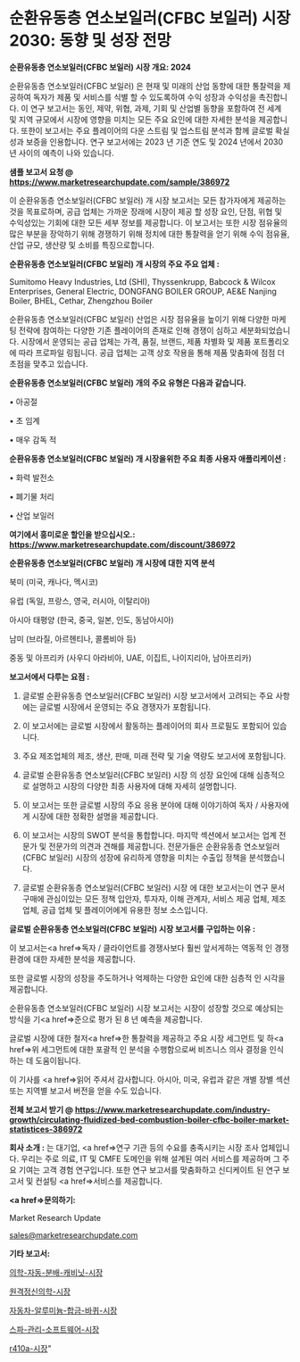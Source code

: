 # 순환유동층 연소보일러(CFBC 보일러) 시장 2030: 동향 및 성장 전망

<strong>순환유동층 연소보일러(CFBC 보일러) 시장 개요: 2024</strong>

순환유동층 연소보일러(CFBC 보일러) 은 현재 및 미래의 산업 동향에 대한 통찰력을 제공하여 독자가 제품 및 서비스를 식별 할 수 있도록하여 수익 성장과 수익성을 촉진합니다. 이 연구 보고서는 동인, 제약, 위협, 과제, 기회 및 산업별 동향을 포함하여 전 세계 및 지역 규모에서 시장에 영향을 미치는 모든 주요 요인에 대한 자세한 분석을 제공합니다. 또한이 보고서는 주요 플레이어의 다운 스트림 및 업스트림 분석과 함께 글로벌 확실성과 보증을 인용합니다. 연구 보고서에는 2023 년 기준 연도 및 2024 년에서 2030 년 사이의 예측이 나와 있습니다.



<strong>샘플 보고서 요청 @ <a href=https://www.marketresearchupdate.com/sample/386972>https://www.marketresearchupdate.com/sample/386972</a></strong>

이 순환유동층 연소보일러(CFBC 보일러) 개 시장 보고서는 모든 참가자에게 제공하는 것을 목표로하며, 공급 업체는 가까운 장래에 시장이 제공 할 성장 요인, 단점, 위협 및 수익성있는 기회에 대한 모든 세부 정보를 제공합니다. 이 보고서는 또한 시장 점유율의 많은 부분을 장악하기 위해 경쟁하기 위해 정치에 대한 통찰력을 얻기 위해 수익 점유율, 산업 규모, 생산량 및 소비를 특징으로합니다.



<strong>순환유동층 연소보일러(CFBC 보일러) 개 시장의 주요 주요 업체 :</strong>

Sumitomo Heavy Industries, Ltd (SHI), Thyssenkrupp, Babcock & Wilcox Enterprises, General Electric, DONGFANG BOILER GROUP, AE&E Nanjing Boiler, BHEL, Cethar, Zhengzhou Boiler

순환유동층 연소보일러(CFBC 보일러) 산업은 시장 점유율을 높이기 위해 다양한 마케팅 전략에 참여하는 다양한 기존 플레이어의 존재로 인해 경쟁이 심하고 세분화되었습니다. 시장에서 운영되는 공급 업체는 가격, 품질, 브랜드, 제품 차별화 및 제품 포트폴리오에 따라 프로파일 링됩니다. 공급 업체는 고객 상호 작용을 통해 제품 맞춤화에 점점 더 초점을 맞추고 있습니다.



<strong>순환유동층 연소보일러(CFBC 보일러) 개의 주요 유형은 다음과 같습니다.</strong>

• 아공절

• 초 임계

• 매우 감독 적



<strong>순환유동층 연소보일러(CFBC 보일러) 개 시장을위한 주요 최종 사용자 애플리케이션 :</strong>

• 화력 발전소

• 폐기물 처리

• 산업 보일러



<strong>여기에서 흥미로운 할인을 받으십시오.: <a href=https://www.marketresearchupdate.com/discount/386972>https://www.marketresearchupdate.com/discount/386972</a></strong>



<strong>순환유동층 연소보일러(CFBC 보일러) 개 시장에 대한 지역 분석</strong>

북미 (미국, 캐나다, 멕시코)

유럽 (독일, 프랑스, 영국, 러시아, 이탈리아)

아시아 태평양 (한국, 중국, 일본, 인도, 동남아시아)

남미 (브라질, 아르헨티나, 콜롬비아 등)

중동 및 아프리카 (사우디 아라비아, UAE, 이집트, 나이지리아, 남아프리카)



<strong>보고서에서 다루는 요점 :</strong>

1. 글로벌 순환유동층 연소보일러(CFBC 보일러) 시장 보고서에서 고려되는 주요 사항에는 글로벌 시장에서 운영되는 주요 경쟁자가 포함됩니다.

2. 이 보고서에는 글로벌 시장에서 활동하는 플레이어의 회사 프로필도 포함되어 있습니다.

3. 주요 제조업체의 제조, 생산, 판매, 미래 전략 및 기술 역량도 보고서에 포함됩니다.

4. 글로벌 순환유동층 연소보일러(CFBC 보일러) 시장 의 성장 요인에 대해 심층적으로 설명하고 시장의 다양한 최종 사용자에 대해 자세히 설명합니다.

5. 이 보고서는 또한 글로벌 시장의 주요 응용 분야에 대해 이야기하여 독자 / 사용자에게 시장에 대한 정확한 설명을 제공합니다.

6. 이 보고서는 시장의 SWOT 분석을 통합합니다. 마지막 섹션에서 보고서는 업계 전문가 및 전문가의 의견과 견해를 제공합니다. 전문가들은 순환유동층 연소보일러(CFBC 보일러) 시장의 성장에 유리하게 영향을 미치는 수출입 정책을 분석했습니다.

7. 글로벌 순환유동층 연소보일러(CFBC 보일러) 시장 에 대한 보고서는이 연구 문서 구매에 관심이있는 모든 정책 입안자, 투자자, 이해 관계자, 서비스 제공 업체, 제조업체, 공급 업체 및 플레이어에게 유용한 정보 소스입니다.



<strong>글로벌 순환유동층 연소보일러(CFBC 보일러) 시장 보고서를 구입하는 이유 :</strong>

이 보고서는<a href=>독자 / 클</a>라이언트를 경쟁사보다 훨씬 앞서게하는 역동적 인 경쟁 환경에 대한 자세한 분석을 제공합니다.

또한 글로벌 시장의 성장을 주도하거나 억제하는 다양한 요인에 대한 심층적 인 시각을 제공합니다.

순환유동층 연소보일러(CFBC 보일러) 시장 보고서는 시장이 성장할 것으로 예상되는 방식을 기<a href=>준으로</a> 평가 된 8 년 예측을 제공합니다.

글로벌 시장에 대한 철저<a href=>한 통찰력</a>을 제공하고 주요 시장 세그먼트 및 하<a href=>위 세그</a>먼트에 대한 포괄적 인 분석을 수행함으로써 비즈니스 의사 결정을 인식하는 데 도움이됩니다.

이 기사를 <a href=>읽어 주</a>셔서 감사합니다. 아시아, 미국, 유럽과 같은 개별 장별 섹션 또는 지역별 보고서 버전을 얻을 수도 있습니다.



<strong>전체 보고서 받기 @ <a href=https://www.marketresearchupdate.com/industry-growth/circulating-fluidized-bed-combustion-boiler-cfbc-boiler-market-statistices-386972>https://www.marketresearchupdate.com/industry-growth/circulating-fluidized-bed-combustion-boiler-cfbc-boiler-market-statistices-386972</a></strong>



<strong>회사 소개 :</strong>
는 대기업, <a href=>연구 기</a>관 등의 수요를 충족시키는 시장 조사 업체입니다. 우리는 주로 의료, IT 및 CMFE 도메인을 위해 설계된 여러 서비스를 제공하며 그 주요 기여는 고객 경험 연구입니다. 또한 연구 보고서를 맞춤화하고 신디케이트 된 연구 보고서 및 컨설팅 <a href=>서비</a>스를 제공합니다.



<strong><a href=>문의하기:</a></strong>

Market Research Update

sales@marketresearchupdate.com



<strong>기타 보고서:</strong>

<a href=https://www.linkedin.com/pulse/의학-자동-분배-캐비닛-시장-세분화-연구-및-목표-고객2029년-analytics-alchemy-360-analysis/>의학-자동-분배-캐비닛-시장</a>

<a href=https://www.linkedin.com/pulse/원격정신의학-시장-규모-및-성장-2023-trend-tracking-tips-360-analysis-gutef/>원격정신의학-시장</a>

<a href=https://www.linkedin.com/pulse/자동차-알루미늄-합금-바퀴-시장-경쟁-분석-및-성장-잠재력-2029-tequf/>자동차-알루미늄-합금-바퀴-시장</a>

<a href=https://www.linkedin.com/pulse/스파-관리-소프트웨어-시장-경쟁-분석-및-성장-잠재력-2030-data-dive-diaries-24-analysis-kv4ff/>스파-관리-소프트웨어-시장</a>

<a href=https://www.linkedin.com/pulse/r410a-시장-세분화-연구-및-목표-고객2030년-data-dive-diaries-24-analysis-mtlcf/>r410a-시장</a>"
